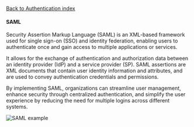 [Back to Authentication index](06-authentication.md)

#### SAML

Security Assertion Markup Language (SAML) is an XML-based framework used for single sign-on (SSO) and identity federation, enabling users to authenticate once and gain access to multiple applications or services.

It allows for the exchange of authentication and authorization data between an identity provider (IdP) and a service provider (SP). SAML assertions are XML documents that contain user identity information and attributes, and are used to convey authentication credentials and permissions.

By implementing SAML, organizations can streamline user management, enhance security through centralized authentication, and simplify the user experience by reducing the need for multiple logins across different systems.

![SAML example](saml.svg)
